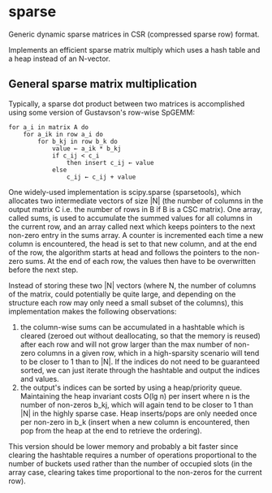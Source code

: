 # sparse
Generic dynamic sparse matrices in CSR (compressed sparse row) format.

Implements an efficient sparse matrix multiply which uses a hash table and a heap instead of an N-vector.

## General sparse matrix multiplication
Typically, a sparse dot product between two matrices is accomplished using some version of Gustavson's row-wise SpGEMM:

```
for a_i in matrix A do
    for a_ik in row a_i do
        for b_kj in row b_k do
            value ← a_ik * b_kj
            if c_ij < c_i
                then insert c_ij ← value
            else
                c_ij ← c_ij + value
```

One widely-used implementation is scipy.sparse (sparsetools), which allocates two intermediate vectors of size |N| (the number of columns in the output matrix C i.e. the number of rows in B if B is a CSC matrix). One array, called sums, is used to accumulate the summed values for all columns in the current row, and an array called next which keeps pointers to the next non-zero entry in the sums array. A counter is incremented each time a new column is encountered, the head is set to that new column, and at the end of the row, the algorithm starts at head and follows the pointers to the non-zero sums. At the end of each row, the values then have to be overwritten before the next step.

Instead of storing these two |N| vectors (where N, the number of columns of the matrix, could potentially be quite large, and depending on the structure each row may only need a small subset of the columns), this implementation makes the following observations:

1. the column-wise sums can be accumulated in a hashtable which is cleared (zeroed out without deallocating, so that the memory is reused) after each row and will not grow larger than the max number of non-zero columns in a given row, which in a high-sparsity scenario will tend to be closer to 1 than to |N|. If the indices do not need to be guaranteed sorted, we can just iterate through the hashtable and output the indices and values.
2. the output's indices can be sorted by using a heap/priority queue. Maintaining the heap invariant costs O(lg n) per insert where n is the number of non-zeros b_kj, which will again tend to be closer to 1 than |N| in the highly sparse case. Heap inserts/pops are only needed once per non-zero in b_k (insert when a new column is encountered, then pop from the heap at the end to retrieve the ordering).

This version should be lower memory and probably a bit faster since clearing the hashtable requires a number of operations proportional to the number of buckets used rather than the number of occupied slots (in the array case, clearing takes time proportional to the non-zeros for the current row).
